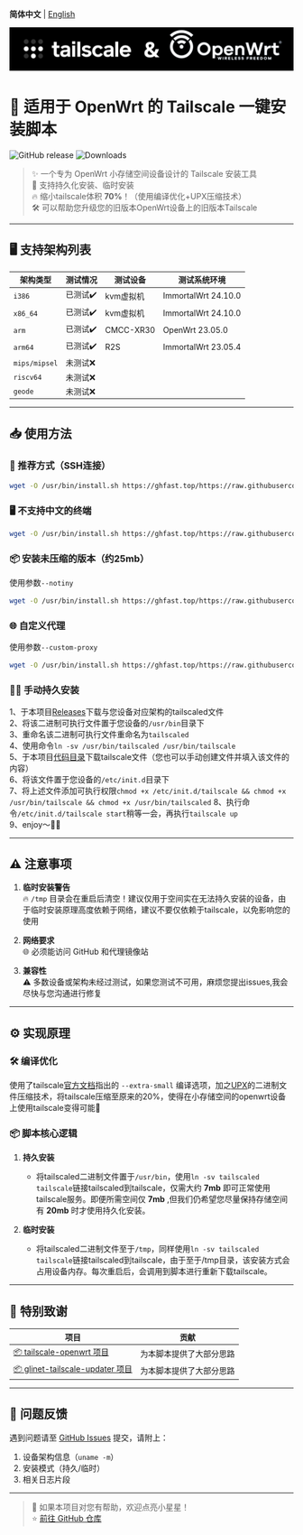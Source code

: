 **简体中文** | [English](README_en.md)  

![Tailscale & OpenWrt](./banner.png)  
# 📖 适用于 OpenWrt 的 Tailscale 一键安装脚本

![GitHub release](https://img.shields.io/github/v/release/GuNanOvO/openwrt-tailscale?style=flat-square)
![Downloads](https://img.shields.io/github/downloads/GuNanOvO/openwrt-tailscale/total?style=flat-square)

> ✨ 一个专为 OpenWrt 小存储空间设备设计的 Tailscale 安装工具  
> 🚀 支持持久化安装、临时安装  
> 🔥 缩小tailscale体积 **70%**！（使用编译优化+UPX压缩技术）  
> 🛠️ 可以帮助您升级您的旧版本OpenWrt设备上的旧版本Tailscale

---

## 🖥️ 支持架构列表

| 架构类型        | 测试情况      | 测试设备 | 测试系统环境 |
|-----------------|---------------|----------|--------------|
| `i386`          | 已测试✔️     | kvm虚拟机 | ImmortalWrt 24.10.0 |
| `x86_64`        | 已测试✔️     | kvm虚拟机 | ImmortalWrt 24.10.0 |
| `arm`           | 已测试✔️     | CMCC-XR30 | OpenWrt 23.05.0     |
| `arm64`         | 已测试✔️     | R2S       | ImmortalWrt 23.05.4 |
| `mips/mipsel`   | 未测试❌     |           |                     |
| `riscv64`       | 未测试❌     |           |                     |
| `geode`         | 未测试❌     |           |                     |


---

## 📥 使用方法

### 🔌 推荐方式（SSH连接）

```bash
wget -O /usr/bin/install.sh https://ghfast.top/https://raw.githubusercontent.com/GuNanOvO/openwrt-tailscale/main/install.sh && chmod +x /usr/bin/install.sh && /usr/bin/install.sh
```

### 🖥️ 不支持中文的终端
```bash
wget -O /usr/bin/install.sh https://ghfast.top/https://raw.githubusercontent.com/GuNanOvO/openwrt-tailscale/main/install_en_cnproxy.sh && chmod +x /usr/bin/install.sh && /usr/bin/install.sh
```

### 📦 安装未压缩的版本（约25mb）
使用参数`--notiny`
```bash
wget -O /usr/bin/install.sh https://ghfast.top/https://raw.githubusercontent.com/GuNanOvO/openwrt-tailscale/main/install.sh && chmod +x /usr/bin/install.sh && /usr/bin/install.sh --notiny
```

### 🌐 自定义代理
使用参数`--custom-proxy`
```bash
wget -O /usr/bin/install.sh https://ghfast.top/https://raw.githubusercontent.com/GuNanOvO/openwrt-tailscale/main/install.sh && chmod +x /usr/bin/install.sh && /usr/bin/install.sh --custom-proxy
```

### 👋🏻 手动持久安装  
1、于本项目[Releases](https://github.com/GuNanOvO/openwrt-tailscale/releases)下载与您设备对应架构的tailscaled文件  
2、将该二进制可执行文件置于您设备的`/usr/bin`目录下  
3、重命名该二进制可执行文件重命名为`tailscaled`  
4、使用命令`ln -sv /usr/bin/tailscaled /usr/bin/tailscale`  
5、于本项目[代码目录](https://github.com/GuNanOvO/openwrt-tailscale/tree/main/etc/init.d)下载tailscale文件（您也可以手动创建文件并填入该文件的内容）  
6、将该文件置于您设备的`/etc/init.d`目录下  
7、将上述文件添加可执行权限`chmod +x /etc/init.d/tailscale && chmod +x /usr/bin/tailscale && chmod +x /usr/bin/tailscaled`
8、执行命令`/etc/init.d/tailscale start`稍等一会，再执行`tailscale up`  
9、enjoy～🫰🏻

---

## ⚠️ 注意事项

1. **临时安装警告**  
   🔥 `/tmp` 目录会在重启后清空！建议仅用于空间实在无法持久安装的设备，由于临时安装原理高度依赖于网络，建议不要仅依赖于tailscale，以免影响您的使用

2. **网络要求**  
   🌐 必须能访问 GitHub 和代理镜像站

3. **兼容性**  
   ⚠️ 多数设备或架构未经过测试，如果您测试不可用，麻烦您提出issues,我会尽快与您沟通进行修复


---

## ⚙️ 实现原理

### 🛠️ 编译优化

使用了tailscale[官方文档](https://tailscale.com/kb/1207/small-tailscale)指出的 `--extra-small` 编译选项，加之[UPX](https://upx.github.io/)的二进制文件压缩技术，将tailscale压缩至原来的20%，使得在小存储空间的openwrt设备上使用tailscale变得可能🎉

### 📦 脚本核心逻辑
1. **持久安装**  
   - 将tailscaled二进制文件置于`/usr/bin`，使用`ln -sv tailscaled tailscale`链接tailscaled到tailscale，仅需大约 **7mb** 即可正常使用tailscale服务。即便所需空间仅 **7mb** ,但我们仍希望您尽量保持存储空间有 **20mb** 时才使用持久化安装。

2. **临时安装**  
   - 将tailscaled二进制文件至于`/tmp`，同样使用`ln -sv tailscaled tailscale`链接tailscaled到tailscale，由于至于/tmp目录，该安装方式会占用设备内存。每次重启后，会调用到脚本进行重新下载tailscale。

---

## 🙏 特别致谢

| 项目 | 贡献 |
|------|------|
| [📦 tailscale-openwrt 项目](https://github.com/CH3NGYZ/tailscale-openwrt) | 为本脚本提供了大部分思路 |
| [📦 glinet-tailscale-updater 项目](https://github.com/Admonstrator/glinet-tailscale-updater) | 为本脚本提供了大部分思路 |

---

## 🐛 问题反馈

遇到问题请至 [GitHub Issues](https://github.com/GuNanOvO/openwrt-tailscale/issues) 提交，请附上：
1. 设备架构信息（`uname -m`）
2. 安装模式（持久/临时）
3. 相关日志片段

---

> 💖 如果本项目对您有帮助，欢迎点亮小星星！  
> ⭐ [前往 GitHub 仓库](https://github.com/GuNanOvO/openwrt-tailscale)